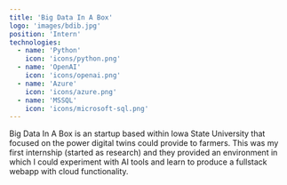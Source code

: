 ```yaml
---
title: 'Big Data In A Box'
logo: 'images/bdib.jpg'
position: 'Intern'
technologies:
  - name: 'Python'
    icon: 'icons/python.png'
  - name: 'OpenAI'
    icon: 'icons/openai.png'
  - name: 'Azure'
    icon: 'icons/azure.png'
  - name: 'MSSQL'
    icon: 'icons/microsoft-sql.png'
---
```

Big Data In A Box is an startup based within Iowa State University that focused on the power digital twins could provide to farmers. This was my first internship (started as research) and they provided an environment in which I could experiment with AI tools and learn to produce a fullstack webapp with cloud functionality. 